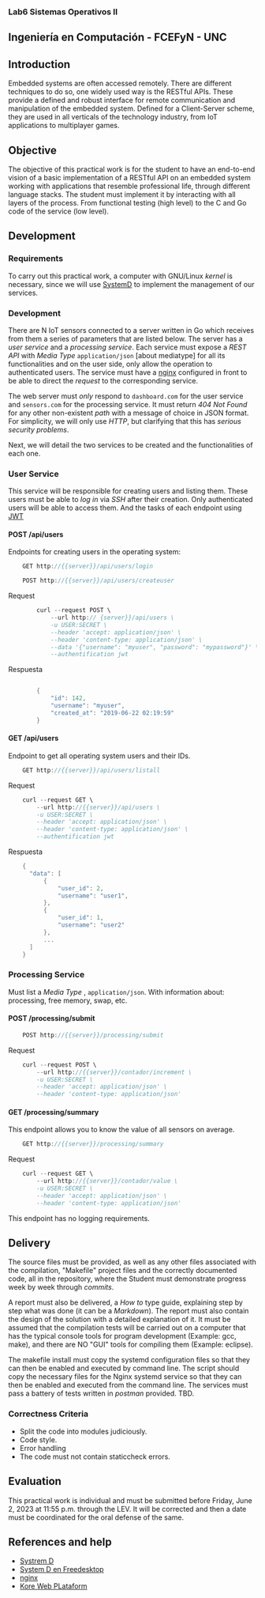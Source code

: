 ### Lab6 Sistemas Operativos II
## Ingeniería en Computación - FCEFyN - UNC

## Introduction
Embedded systems are often accessed remotely. There are different techniques to do so, one widely used way is the RESTful APIs. These provide a defined and robust interface for remote communication and manipulation of the embedded system. Defined for a Client-Server scheme, they are used in all verticals of the technology industry, from IoT applications to multiplayer games.

## Objective
The objective of this practical work is for the student to have an end-to-end vision of a basic implementation of a RESTful API on an embedded system working with applications that resemble professional life, through different language stacks.
The student must implement it by interacting with all layers of the process. From functional testing (high level) to the C and Go code of the service (low level).

## Development
### Requirements
To carry out this practical work, a computer with GNU/Linux _kernel_ is necessary, since we will use [SystemD][sysD] to implement the management of our services.

### Development
There are N IoT sensors connected to a server written in Go which receives from them a series of parameters that are listed below. The server has a _user service_ and a _processing service_. Each service must expose a _REST API_ with _Media Type_ `application/json` [about mediatype] for all its functionalities and on the user side, only allow the operation to authenticated users.
The service must have a [nginx][ngnx] configured in front to be able to direct the _request_ to the corresponding service.

The web server must *only* respond to `dashboard.com` for the user service and `sensors.com` for the processing service. It must return _404 Not Found_ for any other non-existent _path_ with a message of choice in JSON format.
For simplicity, we will only use _HTTP_, but clarifying that this has *serious security problems*.

Next, we will detail the two services to be created and the functionalities of each one.

### User Service
This service will be responsible for creating users and listing them. These users must be able to _log in_ via _SSH_ after their creation. Only authenticated users will be able to access them. And the tasks of each endpoint using [JWT][JWT]

#### POST /api/users
Endpoints for creating users in the operating system:

```C
    GET http://{{server}}/api/users/login
```

```C
    POST http://{{server}}/api/users/createuser
```
Request
```C
        curl --request POST \
            --url http:// {server}}/api/users \
            -u USER:SECRET \
            --header 'accept: application/json' \
            --header 'content-type: application/json' \
            --data '{"username": "myuser", "password": "mypassword"}' \
            --authentification jwt
```
Respuesta
```C

        {
            "id": 142,
            "username": "myuser",
            "created_at": "2019-06-22 02:19:59"
        }

```


#### GET /api/users
Endpoint to get all operating system users and their IDs.
```C
    GET http://{{server}}/api/users/listall
```
Request
```C
    curl --request GET \
        --url http://{{server}}/api/users \
        -u USER:SECRET \
        --header 'accept: application/json' \
        --header 'content-type: application/json' \
        --authentification jwt
```
Respuesta
```C
    {
      "data": [
          {
              "user_id": 2,
              "username": "user1",
          },
          {
              "user_id": 1,
              "username": "user2"
          },
          ...
      ]
    }
```

### Processing Service
Must list a _Media Type_ , `application/json`. With information about: processing, free memory, swap, etc.

#### POST /processing/submit
```C
    POST http://{{server}}/processing/submit
```
Request

```C
    curl --request POST \
        --url http://{{server}}/contador/increment \
        -u USER:SECRET \
        --header 'accept: application/json' \
        --header 'content-type: application/json'
```


#### GET /processing/summary
This endpoint allows you to know the value of all sensors on average.
```C
    GET http://{{server}}/processing/summary
```
Request
```C
    curl --request GET \
        --url http://{{server}}/contador/value \
        -u USER:SECRET \
        --header 'accept: application/json' \
        --header 'content-type: application/json'
```

This endpoint has no logging requirements.

## Delivery
The source files must be provided, as well as any other files associated with the compilation, "Makefile" project files and the correctly documented code, all in the repository, where the Student must demonstrate progress week by week through _commits_.

A report must also be delivered, a _How to_ type guide, explaining step by step what was done (it can be a _Markdown_). The report must also contain the design of the solution with a detailed explanation of it. It must be assumed that the compilation tests will be carried out on a computer that has the typical console tools for program development (Example: gcc, make), and there are NO "GUI" tools for compiling them (Example: eclipse).

The makefile install must copy the systemd configuration files so that they can then be enabled and executed by command line.
The script should copy the necessary files for the Nginx systemd service so that they can then be enabled and executed from the command line.
The services must pass a battery of tests written in _postman_ provided. TBD.

### Correctness Criteria
- Split the code into modules judiciously.
- Code style.
- Error handling
- The code must not contain staticcheck errors.


## Evaluation
This practical work is individual and must be submitted before Friday, June 2, 2023 at 11:55 p.m. through the LEV. It will be corrected and then a date must be coordinated for the oral defense of the same.

## References and help
- [Systrem D ](https://systemd.io/)
- [System D en Freedesktop](https://www.freedesktop.org/wiki/Software/systemd/)
- [nginx](https://docs.nginx.com/)
- [Kore Web PLataform](https://kore.io/)

[sysD]: https://www.freedesktop.org/wiki/Software/systemd/
[ngnx]: https://docs.nginx.com/
[ulfi]: https://github.com/babelouest/ulfius
[logrotate]: https://en.wikipedia.org/wiki/Log_rotation
[mediatype]: https://en.wikipedia.org/wiki/Media_type
[JWT]: https://jwt.io
